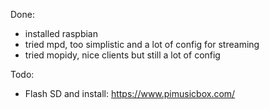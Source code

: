 Done:
- installed raspbian
- tried mpd, too simplistic and a lot of config for streaming
- tried mopidy, nice clients but still a lot of config

Todo:
- Flash SD and install: https://www.pimusicbox.com/
